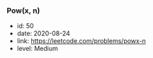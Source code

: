### Pow(x, n)

* id: 50
* date: 2020-08-24
* link: https://leetcode.com/problems/powx-n
* level: Medium
